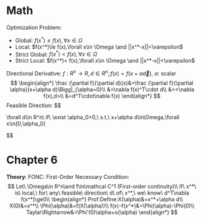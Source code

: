 # Math

Optimization Problem:

- Global: $f(x^*)\le f(x),\forall x\in \Omega$
- Local: $f(x^*)\le f(x),\forall x\in \Omega \and ||x^*-x||<\varepsilon$
- Strict Global: $f(x^*)< f(x),\forall x\in \Omega$
- Strict Local: $f(x^*)< f(x),\forall x\in \Omega \and ||x^*-x||<\varepsilon$

Directional Derivative: $f:R^n\rightarrow R,d\in R^n;f(x)=f(x+\alpha\vec d)$, $\alpha$: scalar
$$
\begin{align*}
\frac {\partial f}{\partial d}(x)&=\frac {\partial f}{\partial \alpha}(x+\alpha d)\Bigg|_{\alpha=0}\\
&=\nabla f(x)^T\cdot d\\
&=<\nabla f(x),d>\\
&=d^T\cdot\nabla f(x)
\end{align*}
$$
Feasible Direction:
$$

\forall d\in R^n\\
if\ \exist \alpha_0>0,\ s.t,\ x+\alpha d\in\Omega,\forall x\in[0,\alpha_0]
$$

# Chapter 6

**Theory**: FONC: First-Order Necessary Condition:
$$
Let\ \Omega\in R^n\and f\in\mathcal C^1 (First-order continuity)\\
If\ x^*\ is\ local,\ for\ any\ feasible\ direction\ d\ of\ x^*,\ we\ know\ d^T\nabla f(x^*)\ge0\\
\begin{align*}
Prof:Define:X(\alpha)&=x^*+\alpha d\\
X(0)&=x^*\\
\Phi(\alpha)&=f(X(\alpha))\\
f(x)-f(x^*)&=\Phi(\alpha)-\Phi(0)\\
Taylar\Rightarrow&=\Phi'(0)\alpha+o(\alpha)
\end{align*}
$$
